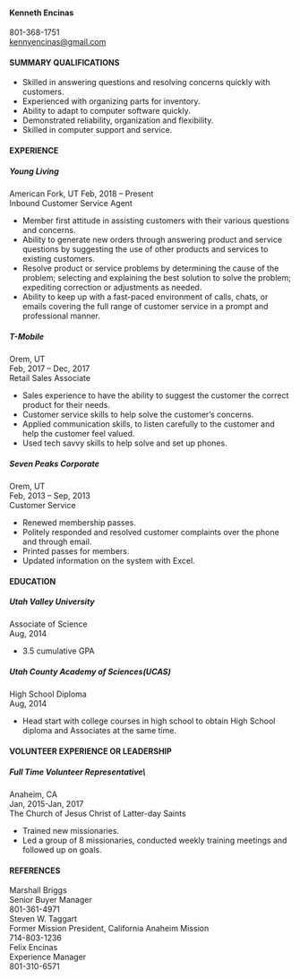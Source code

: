 #### Kenneth Encinas
801-368-1751\
[kennyencinas@gmail.com](http://kennyencinas@gmail.com "email")

#### SUMMARY QUALIFICATIONS
- Skilled in answering questions and resolving concerns quickly with customers.
- Experienced with organizing parts for inventory.
- Ability to adapt to computer software quickly.
- Demonstrated reliability, organization and flexibility.
- Skilled in computer support and service.

#### EXPERIENCE
##### Young Living
American Fork, UT
Feb, 2018 – Present\
Inbound Customer Service Agent
- Member first attitude in assisting customers with their various questions and concerns.
- Ability to generate new orders through answering product and service questions by suggesting the use of other products and services to existing customers.
- Resolve product or service problems by determining the cause of the problem; selecting and explaining the best solution to solve the problem; expediting correction or adjustments as needed.
- Ability to keep up with a fast-paced environment of calls, chats, or emails covering the full range of customer service in a prompt and professional manner.

##### T-Mobile
Orem, UT\
Feb, 2017 – Dec, 2017\
Retail Sales Associate
- Sales experience to have the ability to suggest the customer the correct product for their needs.
- Customer service skills to help solve the customer’s concerns.
- Applied communication skills, to listen carefully to the customer and help the customer feel valued.
- Used tech savvy skills to help solve and set up phones.

##### Seven Peaks Corporate
Orem, UT\
Feb, 2013 – Sep, 2013\
Customer Service
- Renewed membership passes.
- Politely responded and resolved customer complaints over the phone and through email.
- Printed passes for members.
- Updated information on the system with Excel.

#### EDUCATION
##### Utah Valley University
Associate of Science\
Aug, 2014
- 3.5 cumulative GPA

##### Utah County Academy of Sciences(UCAS)
High School Diploma\
Aug, 2014
- Head start with college courses in high school to obtain High School diploma and Associates at the same time.

#### VOLUNTEER EXPERIENCE OR LEADERSHIP 
##### Full Time Volunteer Representative\
Anaheim, CA\
Jan, 2015-Jan, 2017\
The Church of Jesus Christ of Latter-day Saints
- Trained new missionaries.
- Led a group of 8 missionaries, conducted weekly training meetings and followed up on goals.

#### REFERENCES
Marshall Briggs\
Senior Buyer Manager\
801-361-4971\
Steven W. Taggart\
Former Mission President, California Anaheim Mission\
714-803-1236\
Felix Encinas\
Experience Manager\
801-310-6571

